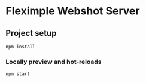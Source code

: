 # Fleximple Webshot Server

## Project setup
```
npm install
```

### Locally preview and hot-reloads
```
npm start
```
